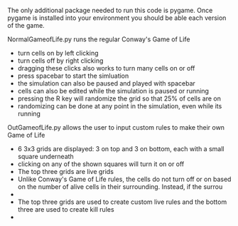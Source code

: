 
The only additional package needed to run this code is pygame. Once pygame is installed into your environment you should be able each version of the game. 

NormalGameofLife.py runs the regular Conway's Game of Life
- turn cells on by left clicking
- turn cells off by right clicking
- dragging these clicks also works to turn many cells on or off
- press spacebar to start the simluation
- the simulation can also be paused and played with spacebar
- cells can also be edited while the simulation is paused or running
- pressing the R key will randomize the grid so that 25% of cells are on
- randomizing can be done at any point in the simulation, even while its running

OutGameofLife.py allows the user to input custom rules to make their own Game of Life
- 6 3x3 grids are displayed: 3 on top and 3 on bottom, each with a small square underneath
- clicking on any of the shown squares will turn it on or off
- The top three grids are live grids
- Unlike Conway's Game of Life rules, the cells do not turn off or on based on the number of alive cells in their surrounding. Instead, if the surrou
- 
- The top three grids are used to create custom live rules and the bottom three are used to create kill rules
- 

